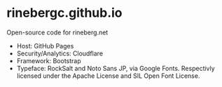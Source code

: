 # rinebergc.github.io
Open-source code for rineberg.net

- Host: GitHub Pages
- Security/Analytics: Cloudflare
- Framework: Bootstrap
- Typeface: RockSalt and Noto Sans JP, via Google Fonts. Respectivly licensed under the Apache License and SIL Open Font License.
